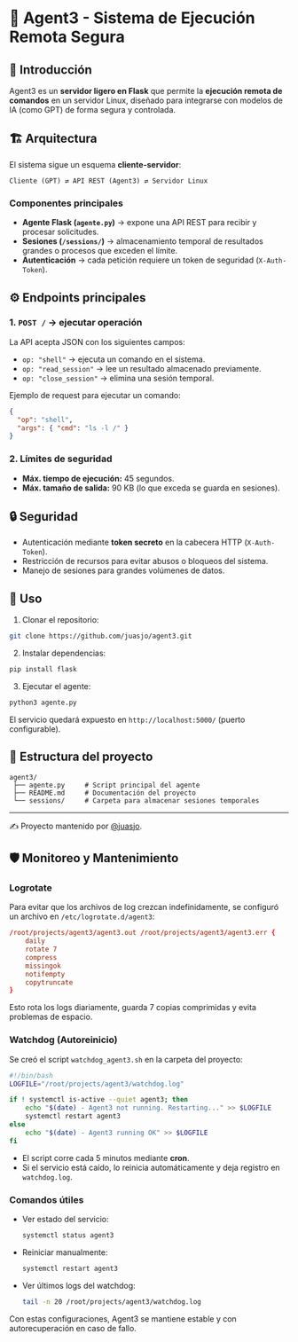 # 🤖 Agent3 - Sistema de Ejecución Remota Segura

## 📌 Introducción
Agent3 es un **servidor ligero en Flask** que permite la **ejecución remota de comandos** en un servidor Linux, diseñado para integrarse con modelos de IA (como GPT) de forma segura y controlada.

## 🏗️ Arquitectura
El sistema sigue un esquema **cliente-servidor**:

```
Cliente (GPT) ⇄ API REST (Agent3) ⇄ Servidor Linux
```

### Componentes principales
- **Agente Flask (`agente.py`)** → expone una API REST para recibir y procesar solicitudes.
- **Sesiones (`/sessions/`)** → almacenamiento temporal de resultados grandes o procesos que exceden el límite.
- **Autenticación** → cada petición requiere un token de seguridad (`X-Auth-Token`).

## ⚙️ Endpoints principales

### 1. `POST /` → ejecutar operación

La API acepta JSON con los siguientes campos:

- `op: "shell"` → ejecuta un comando en el sistema.
- `op: "read_session"` → lee un resultado almacenado previamente.
- `op: "close_session"` → elimina una sesión temporal.

Ejemplo de request para ejecutar un comando:
```json
{
  "op": "shell",
  "args": { "cmd": "ls -l /" }
}
```

### 2. Límites de seguridad
- **Máx. tiempo de ejecución:** 45 segundos.
- **Máx. tamaño de salida:** 90 KB (lo que exceda se guarda en sesiones).

## 🔒 Seguridad
- Autenticación mediante **token secreto** en la cabecera HTTP (`X-Auth-Token`).
- Restricción de recursos para evitar abusos o bloqueos del sistema.
- Manejo de sesiones para grandes volúmenes de datos.

## 🚀 Uso
1. Clonar el repositorio:
```bash
git clone https://github.com/juasjo/agent3.git
```

2. Instalar dependencias:
```bash
pip install flask
```

3. Ejecutar el agente:
```bash
python3 agente.py
```

El servicio quedará expuesto en `http://localhost:5000/` (puerto configurable).

## 📂 Estructura del proyecto
```
agent3/
 ├── agente.py     # Script principal del agente
 ├── README.md     # Documentación del proyecto
 └── sessions/     # Carpeta para almacenar sesiones temporales
```

---
✍️ Proyecto mantenido por [@juasjo](https://github.com/juasjo).

## 🛡️ Monitoreo y Mantenimiento

### Logrotate
Para evitar que los archivos de log crezcan indefinidamente, se configuró un archivo en `/etc/logrotate.d/agent3`:
```conf
/root/projects/agent3/agent3.out /root/projects/agent3/agent3.err {
    daily
    rotate 7
    compress
    missingok
    notifempty
    copytruncate
}
```
Esto rota los logs diariamente, guarda 7 copias comprimidas y evita problemas de espacio.

### Watchdog (Autoreinicio)
Se creó el script `watchdog_agent3.sh` en la carpeta del proyecto:
```bash
#!/bin/bash
LOGFILE="/root/projects/agent3/watchdog.log"

if ! systemctl is-active --quiet agent3; then
    echo "$(date) - Agent3 not running. Restarting..." >> $LOGFILE
    systemctl restart agent3
else
    echo "$(date) - Agent3 running OK" >> $LOGFILE
fi
```
- El script corre cada 5 minutos mediante **cron**.
- Si el servicio está caído, lo reinicia automáticamente y deja registro en `watchdog.log`.

### Comandos útiles
- Ver estado del servicio:
  ```bash
  systemctl status agent3
  ```
- Reiniciar manualmente:
  ```bash
  systemctl restart agent3
  ```
- Ver últimos logs del watchdog:
  ```bash
  tail -n 20 /root/projects/agent3/watchdog.log
  ```

Con estas configuraciones, Agent3 se mantiene estable y con autorecuperación en caso de fallo.
